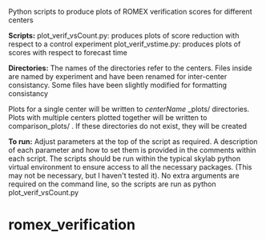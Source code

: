 Python scripts to produce plots of ROMEX verification scores for different centers

**Scripts:**
plot_verif_vsCount.py: produces plots of score reduction with respect to a control experiment
plot_verif_vstime.py: produces plots of scores with respect to forecast time

**Directories:**
The names of the directories refer to the centers. Files inside are named by experiment and have been renamed for inter-center consistancy. Some files have been slightly modified for formatting consistancy

Plots for a single center will be written to _centerName_ _plots/ directories. Plots with multiple centers plotted together will be written to comparison_plots/ . If these directories do not exist, they will be created

**To run:**
Adjust parameters at the top of the script as required. A description of each parameter and how to set them is provided in the comments within each script. The scripts should be run within the typical skylab python virtual environment to ensure access to all the necessary packages. (This may not be necessary, but I haven't tested it). No extra arguments are required on the command line, so the scripts are run as python plot_verif_vsCount.py
# romex_verification
